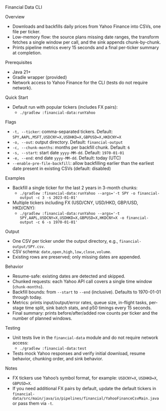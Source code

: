 Financial Data CLI

Overview
- Downloads and backfills daily prices from Yahoo Finance into CSVs, one file per ticker.
- Low-memory flow: the source plans missing date ranges, the transform fetches a single window per call, and the sink appends chunk-by-chunk.
- Prints pipeline metrics every 15 seconds and a final per-ticker summary at completion.

Prerequisites
- Java 21+
- Gradle wrapper (provided)
- Network access to Yahoo Finance for the CLI (tests do not require network).

Quick Start
- Default run with popular tickers (includes FX pairs):
  - `./gradlew :financial-data:runYahoo`

Flags
- `-t, --ticker`: comma-separated tickers. Default: `SPY,AAPL,MSFT,USDCNY=X,USDHKD=X,GBPUSD=X,HKDCNY=X`
- `-o, --out`: output directory. Default: `financial-output`
- `-c, --chunk-months`: months per backfill chunk. Default: `6`
- `-s, --start`: start date `yyyy-MM-dd`. Default: `1970-01-01`
- `-e, --end`: end date `yyyy-MM-dd`. Default: today (UTC)
- `--enable-pre-file-backfill`: allow backfilling earlier than the earliest date present in existing CSVs (default: disabled)

Examples
- Backfill a single ticker for the last 2 years in 3-month chunks:
  - `./gradlew :financial-data:runYahoo --args='-t SPY -o financial-output -c 3 -s 2023-01-01'`
- Multiple tickers including FX (USD/CNY, USD/HKD, GBP/USD, HKD/CNY):
  - `./gradlew :financial-data:runYahoo --args='-t SPY,AAPL,USDCNY=X,USDHKD=X,GBPUSD=X,HKDCNY=X -o financial-output -c 6 -s 1970-01-01'`

Output
- One CSV per ticker under the output directory, e.g., `financial-output/SPY.csv`.
- CSV schema: `date,open,high,low,close,volume`.
- Existing rows are preserved; only missing dates are appended.

Behavior
- Resume-safe: existing dates are detected and skipped.
- Chunked requests: each Yahoo API call covers a single time window (`chunk-months`).
- Backfill bounds: from `--start` to `--end` (inclusive). Defaults to 1970-01-01 through today.
- Metrics: prints input/output/error rates, queue size, in-flight tasks, per-stage time split, sink batch stats, and p50 timings every 15 seconds.
- Final summary: prints before/after/added row counts per ticker and the number of planned windows.

Testing
- Unit tests live in the `financial-data` module and do not require network access:
  - `./gradlew :financial-data:test`
- Tests mock Yahoo responses and verify initial download, resume behavior, chunking order, and sink behavior.

Notes
- FX tickers use Yahoo’s symbol format, for example: `USDCNY=X`, `USDHKD=X`, `GBPUSD=X`.
- If you need additional FX pairs by default, update the default tickers in `financial-data/src/main/java/io/pipelines/financial/YahooFinanceCsvMain.java` or pass them via `-t`.
